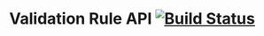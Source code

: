 # Validation Rule API [![Build Status](https://www.travis-ci.com/uncleabbey/flutterwave_task.svg?branch=main)](https://www.travis-ci.com/uncleabbey/flutterwave_task)
